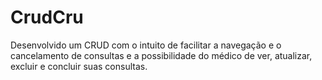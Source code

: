 # CrudCru

Desenvolvido um CRUD com o intuito de facilitar a navegação e o cancelamento de consultas e a possibilidade do médico de ver, atualizar, excluir e concluir suas consultas.
